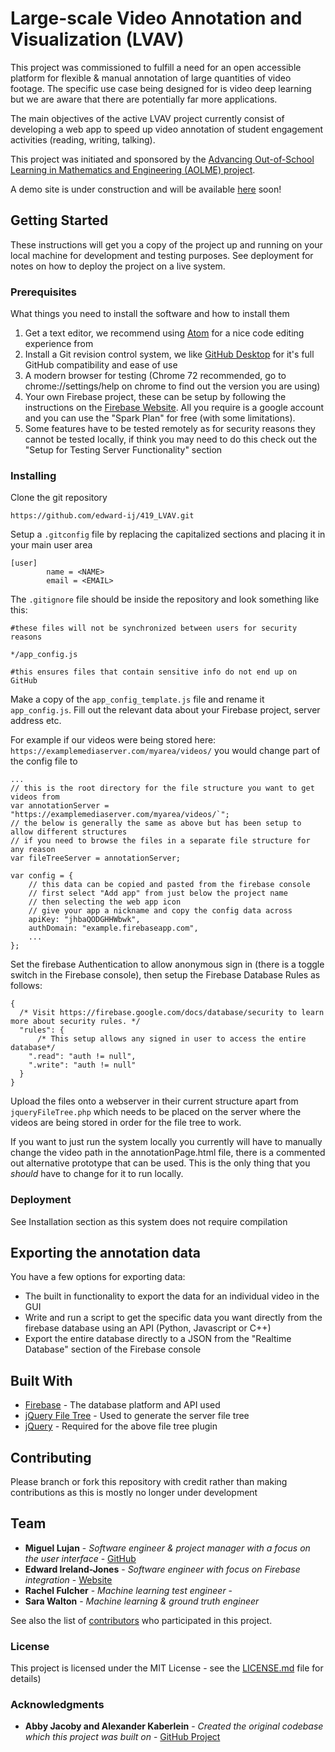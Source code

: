 # Large-scale Video Annotation and Visualization (LVAV)

This project was commissioned to fulfill a need for an open accessible platform for flexible & manual annotation of large quantities of video footage. The specific use case being designed for is video deep learning but we are aware that there are potentially far more applications.

The main objectives of the active LVAV project currently consist of developing a web app to speed up video annotation of student engagement activities (reading, writing, talking).

This project was initiated and sponsored by the [Advancing Out-of-School Learning in Mathematics and Engineering (AOLME) project](https://aolme.unm.edu/).

A demo site is under construction and will be available [here](https://edij.co.uk/testArea/annotationPage.html) soon!

## Getting Started

These instructions will get you a copy of the project up and running on your local machine for development and testing purposes. See deployment for notes on how to deploy the project on a live system.

### Prerequisites

What things you need to install the software and how to install them

1) Get a text editor, we recommend using [Atom](https://atom.io/) for a nice code editing experience from
2) Install a Git revision control system, we like [GitHub Desktop](https://desktop.github.com/) for it's full GitHub compatibility and ease of use
3) A modern browser for testing (Chrome 72 recommended, go to chrome://settings/help on chrome to find out the version you are using)
4) Your own Firebase project, these can be setup by following the instructions  on the [Firebase Website](https://firebase.google.com/). All you require is a google account and you can use the "Spark Plan" for free (with some limitations).
5) Some features have to be tested remotely as for security reasons they cannot be tested locally, if think you may need to do this check out the "Setup for Testing Server Functionality" section

### Installing

Clone the git repository

```
https://github.com/edward-ij/419_LVAV.git
```

Setup a `.gitconfig` file by replacing the capitalized sections and placing it in your main user area

```
[user]
        name = <NAME>
        email = <EMAIL>
```

The `.gitignore` file should be inside the repository and look something like this:

```
#these files will not be synchronized between users for security reasons

*/app_config.js

#this ensures files that contain sensitive info do not end up on GitHub
```

Make a copy of the `app_config_template.js` file and rename it `app_config.js`.
Fill out the relevant data about your Firebase project, server address etc.

For example if our videos were being stored here: `https://examplemediaserver.com/myarea/videos/` you would change part of the config file to

```
...
// this is the root directory for the file structure you want to get videos from
var annotationServer = "https://examplemediaserver.com/myarea/videos/`";
// the below is generally the same as above but has been setup to allow different structures
// if you need to browse the files in a separate file structure for any reason
var fileTreeServer = annotationServer;

var config = {
    // this data can be copied and pasted from the firebase console
    // first select "Add app" from just below the project name
    // then selecting the web app icon
    // give your app a nickname and copy the config data across
    apiKey: "jhbaQODGHHWbwk",
    authDomain: "example.firebaseapp.com",
    ...
};
```

Set the firebase Authentication to allow anonymous sign in (there is a toggle switch in the Firebase console), then setup the Firebase Database Rules as follows:

```
{
  /* Visit https://firebase.google.com/docs/database/security to learn more about security rules. */
  "rules": {
      /* This setup allows any signed in user to access the entire database*/
    ".read": "auth != null",
    ".write": "auth != null"
  }
}
```
Upload the files onto a webserver in their current structure apart from `jqueryFileTree.php` which needs to be placed on the server where the videos are being stored in order for the file tree to work.

If you want to just run the system locally you currently will have to manually change the video path in the annotationPage.html file, there is a commented out alternative prototype that can be used. This is the only thing that you *should* have to change for it to run locally.

### Deployment

See Installation section as this system does not require compilation

## Exporting the annotation data

You have a few options for exporting data:
* The built in functionality to export the data for an individual video in the GUI
* Write and run a script to get the specific data you want directly from the firebase database using an API (Python, Javascript or C++)
* Export the entire database directly to a JSON from the "Realtime Database" section of the Firebase console

## Built With

* [Firebase](https://firebase.google.com/) - The database platform and API used
* [jQuery File Tree](https://www.abeautifulsite.net/jquery-file-tree) - Used to generate the server file tree
* [jQuery](https://jquery.com/) - Required for the above file tree plugin

## Contributing

Please branch or fork this repository with credit rather than making contributions as this is mostly no longer under development

## Team

* **Miguel Lujan** - *Software engineer & project manager with a focus on the user interface* - [GitHub](https://github.com/2Gunz)
* **Edward Ireland-Jones** - *Software engineer with focus on Firebase integration* - [Website](https://edij.co.uk)
* **Rachel Fulcher** - *Machine learning test engineer* -
* **Sara Walton** - *Machine learning & ground truth engineer*

See also the list of [contributors](https://github.com/edward-ij/419_LVAV/contributors) who participated in this project.

### License

This project is licensed under the MIT License - see the [LICENSE.md](LICENSE.md) file for details)

### Acknowledgments

* **Abby Jacoby and Alexander Kaberlein** - *Created the original codebase which this project was built on* - [GitHub Project](https://github.com/cannoness/ECE419420)
